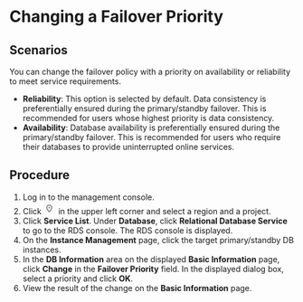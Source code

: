 # Changing a Failover Priority<a name="rds_sqlserver_modify_availability"></a>

## **Scenarios**<a name="rds_modify_availability_section241540814823"></a>

You can change the  failover policy  with a priority on availability or reliability to meet service requirements.

-   **Reliability**: This option is selected by default. Data consistency is preferentially ensured during the primary/standby failover. This is recommended for users whose highest priority is data consistency.
-   **Availability**: Database availability is preferentially ensured during the primary/standby failover. This is recommended for users who require their databases to provide uninterrupted online services.

## Procedure<a name="rds_modify_availability_section45421719172826"></a>

1.  Log in to the management console.
2.  Click  ![](figures/region.png)  in the upper left corner and select a region and a project.
3.  Click  **Service List**. Under  **Database**, click  **Relational Database Service**  to go to the RDS console. The RDS console is displayed.
4.  On the  **Instance Management**  page, click the target primary/standby DB instances.
5.  In the  **DB Information**  area on the displayed  **Basic Information**  page, click  **Change**  in the  **Failover Priority**  field. In the displayed dialog box, select a priority and click  **OK**.
6.  View the result of the change on the  **Basic Information**  page.

